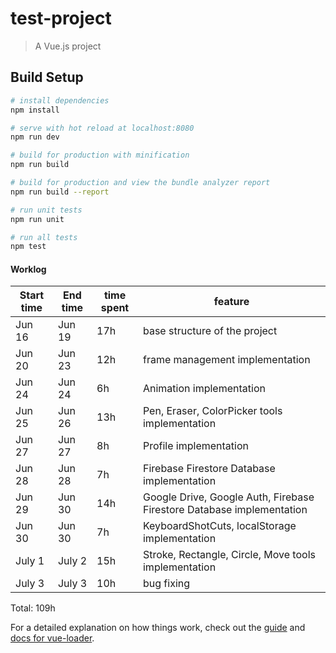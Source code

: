 # test-project

> A Vue.js project

## Build Setup

``` bash
# install dependencies
npm install

# serve with hot reload at localhost:8080
npm run dev

# build for production with minification
npm run build

# build for production and view the bundle analyzer report
npm run build --report

# run unit tests
npm run unit

# run all tests
npm test
```


#### Worklog


| Start time  | End time | time spent | feature |
|-----------|-------------|-------------|-------------|
| Jun 16 | Jun 19 | 17h | base structure of the project |
| Jun 20 | Jun 23 | 12h | frame management implementation |
| Jun 24 | Jun 24 | 6h | Animation implementation |
| Jun 25 | Jun 26 | 13h | Pen, Eraser, ColorPicker tools implementation |
| Jun 27 | Jun 27 | 8h | Profile implementation |
| Jun 28 | Jun 28 | 7h | Firebase Firestore Database implementation |
| Jun 29 | Jun 30 | 14h | Google Drive, Google Auth, Firebase Firestore Database implementation |
| Jun 30 | Jun 30 | 7h | KeyboardShotCuts, localStorage implementation|
| July 1 | July 2 | 15h | Stroke, Rectangle, Circle, Move tools implementation |
| July 3 | July 3 | 10h | bug fixing


Total: 109h

For a detailed explanation on how things work, check out the [guide](http://vuejs-templates.github.io/webpack/) and [docs for vue-loader](http://vuejs.github.io/vue-loader).
